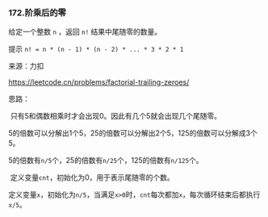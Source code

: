 ### 172.阶乘后的零

给定一个整数 `n` ，返回 `n!` 结果中尾随零的数量。

提示 `n! = n * (n - 1) * (n - 2) * ... * 3 * 2 * 1`

来源：力扣

https://leetcode.cn/problems/factorial-trailing-zeroes/



思路：

​		只有5和偶数相乘时才会出现0。因此有几个5就会出现几个尾随零。

​		5的倍数可以分解出1个5，25的倍数可以分解出2个5，125的倍数可以分解成3个5。

​		5的倍数有`n/5`个，25的倍数有`n/25`个，125的倍数有`n/125`个。

​		定义变量`cnt`，初始化为0，用于表示尾随零的个数。

​		定义变量`x`，初始化为`n/5`，当满足`x>0`时，`cnt`每次都加`x`，每次循环结束后都执行`x/5`。